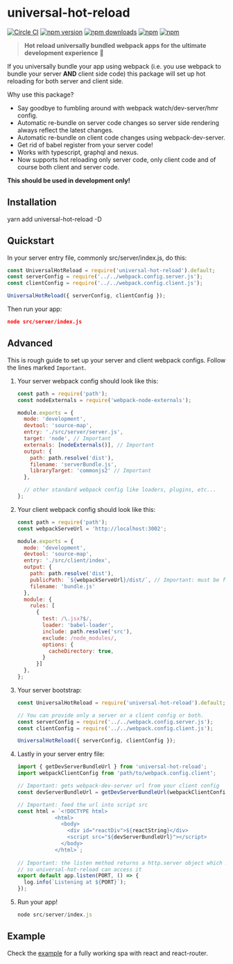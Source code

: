 # universal-hot-reload

[![Circle CI](https://img.shields.io/circleci/project/github/yusinto/universal-hot-reload/master.svg?style=for-the-badge&logo=circleci)](https://circleci.com/gh/yusinto/universal-hot-reload)
[![npm version](https://img.shields.io/npm/v/universal-hot-reload.svg?style=for-the-badge)](https://www.npmjs.com/package/universal-hot-reload)
[![npm downloads](https://img.shields.io/npm/dm/universal-hot-reload.svg?style=for-the-badge)](https://www.npmjs.com/package/universal-hot-reload) 
[![npm](https://img.shields.io/npm/dt/universal-hot-reload.svg?style=for-the-badge)](https://www.npmjs.com/package/universal-hot-reload) 
[![npm](https://img.shields.io/npm/l/universal-hot-reload.svg?style=for-the-badge)](https://www.npmjs.com/package/universal-hot-reload) 

> **Hot reload universally bundled webpack apps for the ultimate development experience** :clap:

If you universally bundle your app using webpack (i.e. you use webpack to bundle your server <b>AND</b> client side code) 
this package will set up hot reloading for both server and client side.  

Why use this package?
 * Say goodbye to fumbling around with webpack watch/dev-server/hmr config.
 * Automatic re-bundle on server code changes so server side rendering always reflect the latest changes.
 * Automatic re-bundle on client code changes using webpack-dev-server.
 * Get rid of babel register from your server code!
 * Works with typescript, graphql and nexus.
 * Now supports hot reloading only server code, only client code and of course both client and server code.

<b>This should be used in development only!</b>

## Installation

yarn add universal-hot-reload -D

## Quickstart

In your server entry file, commonly src/server/index.js, do this:

```js
const UniversalHotReload = require('universal-hot-reload').default;
const serverConfig = require('../../webpack.config.server.js');
const clientConfig = require('../../webpack.config.client.js');

UniversalHotReload({ serverConfig, clientConfig });
```

Then run your app:

```json
node src/server/index.js
```

## Advanced
This is rough guide to set up your server and client webpack configs. Follow the lines marked `Important`.

1. Your server webpack config should look like this:
    
    ```js
    const path = require('path');
    const nodeExternals = require('webpack-node-externals');
    
    module.exports = {
      mode: 'development',
      devtool: 'source-map',
      entry: './src/server/server.js',
      target: 'node', // Important
      externals: [nodeExternals()], // Important
      output: {
        path: path.resolve('dist'),
        filename: 'serverBundle.js',
        libraryTarget: 'commonjs2' // Important
      },

      // other standard webpack config like loaders, plugins, etc...
    };
    ```
2. Your client webpack config should look like this:

    ```javascript
    const path = require('path');
    const webpackServeUrl = 'http://localhost:3002';
    
    module.exports = {
      mode: 'development',
      devtool: 'source-map',
      entry: './src/client/index',
      output: {
        path: path.resolve('dist'),
        publicPath: `${webpackServeUrl}/dist/`, // Important: must be full path with trailing slash
        filename: 'bundle.js'
      },
      module: {
        rules: [
          {
            test: /\.jsx?$/,
            loader: 'babel-loader',
            include: path.resolve('src'),
            exclude: /node_modules/,
            options: {
              cacheDirectory: true,
            }
          }]
      },
    };
    ```
3. Your server bootstrap:

    ```javascript
    const UniversalHotReload = require('universal-hot-reload').default;

    // You can provide only a server or a client config or both. 
    const serverConfig = require('../../webpack.config.server.js');
    const clientConfig = require('../../webpack.config.client.js');
 
    UniversalHotReload({ serverConfig, clientConfig });
    ```

4. Lastly in your server entry file:

    ```javascript
    import { getDevServerBundleUrl } from 'universal-hot-reload';
    import webpackClientConfig from 'path/to/webpack.config.client';

    // Important: gets webpack-dev-server url from your client config 
    const devServerBundleUrl = getDevServerBundleUrl(webpackClientConfig);
 
    // Important: feed the url into script src
    const html = `<!DOCTYPE html>
                <html>
                  <body>
                    <div id="reactDiv">${reactString}</div>
                    <script src="${devServerBundleUrl}"></script>
                  </body>
                </html>`;
                
    // Important: the listen method returns a http.server object which must be default exported
    // so universal-hot-reload can access it
    export default app.listen(PORT, () => {
      log.info(`Listening at ${PORT}`);
    });
    ```

5. Run your app!
    
    ```javascript
    node src/server/index.js
    ```

## Example
Check the [example](https://github.com/yusinto/universal-hot-reload/tree/master/example)
for a fully working spa with react and react-router.
